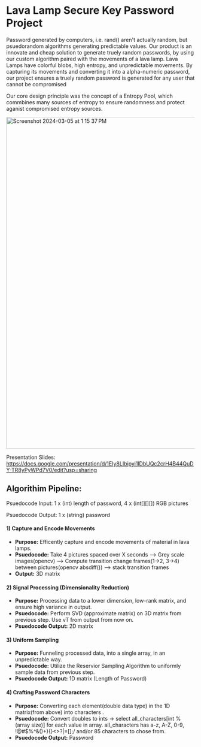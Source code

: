 # Lava Lamp Secure Key Password Project

Password generated by computers, i.e. rand() aren't actually random, but psuedorandom algorithms generating predictable values. Our product is an innovate and cheap solution to generate truely random passwords, by using our custom algorithm paired with the movements of a lava lamp. Lava Lamps have colorful blobs, high entropy, and unpredictable movements. By capturing its movements and converting it into a alpha-numeric password, our project ensures a truely random password is generated for any user that cannot be compromised

Our core design principle was the concept of a Entropy Pool, which commbines many sources of entropy to ensure randomness and protect aganist compromised entropy sources.

<img width="886" alt="Screenshot 2024-03-05 at 1 15 37 PM" src="https://github.com/kartikgulia/Sparkles/assets/44033533/82c94dfb-14c6-4b19-8411-45e799b01dcf">

Presentation Slides: https://docs.google.com/presentation/d/1EIy8LIbipyi1lDbUQc2crH4B44QuDY-TR8yPyWPd7V0/edit?usp=sharing 

## Algorithim Pipeline:

Psuedocode Input: 1 x (int) length of password, 4 x (int[][][]) RGB pictures

Psuedocode Output: 1 x (string) password

#### 1) Capture and Encode Movements
- **Purpose:** Efficently capture and encode movements of material in lava lamps. 
- **Psuedocode:** Take 4 pictures spaced over X seconds —> Grey scale images(opencv) —> Compute transition change frames(1->2, 3->4) between pictures(opencv absdiff()) —> stack transition frames
- **Output:** 3D matrix

#### 2) Signal Processing (Dimensionality Reduction)
- **Purpose:** Processing data to a lower dimension, low-rank matrix, and ensure high variance in output. 
- **Psuedocode:** Perform SVD (approximate matrix) on 3D matrix from previous step. Use vT from output from now on.
- **Psuedocode Output:** 2D matrix

#### 3) Uniform Sampling
- **Purpose:** Funneling processed data, into a single array, in an unpredictable way.
- **Psuedocode:** Utilize the Reservior Sampling Algorithm to uniformly sample data from previous step.
- **Psuedocode Output:** 1D matrix (Length of Password)

#### 4) Crafting Password Characters
- **Purpose:** Converting each element(double data type) in the 1D matrix(from above) into characters .
- **Psuedocode:** Convert doubles to ints -> select all_characters[int % (array size)] for each value in array. all_characters has a-z, A-Z, 0-9, !@#$%^&()+){}<>?|=[]\;/ and/or 85 characters to chose from.
- **Psuedocode Output:** Password
